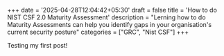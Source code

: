 +++
date = '2025-04-28T12:04:42+05:30'
draft = false
title = 'How to do NIST CSF 2.0 Maturity Assessment'
description = "Lerning how to do Maturity Assessments can help you identify gaps in your organisation's current security posture"
categories = ["GRC", "Nist CSF"]
+++

Testing my first post!
